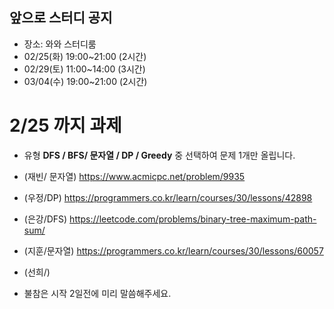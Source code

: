 ## 앞으로 스터디 공지
- 장소: 와와 스터디룸
- 02/25(화) 19:00~21:00 (2시간)
- 02/29(토) 11:00~14:00 (3시간)
- 03/04(수) 19:00~21:00 (2시간)

# 2/25 까지 과제
- 유형 **DFS / BFS/ 문자열 / DP / Greedy** 중 선택하여 문제 1개만 올립니다.
- (재빈/ 문자열) https://www.acmicpc.net/problem/9935
- (우정/DP) https://programmers.co.kr/learn/courses/30/lessons/42898
- (은강/DFS) https://leetcode.com/problems/binary-tree-maximum-path-sum/
- (지훈/문자열) https://programmers.co.kr/learn/courses/30/lessons/60057
- (선희/)

- 불참은 시작 2일전에 미리 말씀해주세요.
